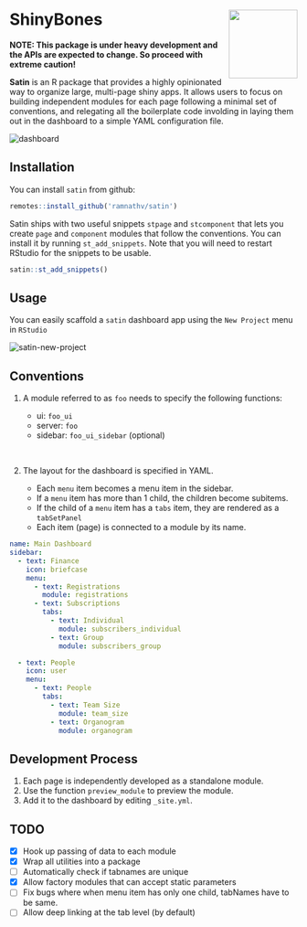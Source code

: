 # ShinyBones <img src="https://i.imgur.com/muVrwAD.png" width="120px" align="right" />

__NOTE: This package is under heavy development and the APIs are expected to change. So proceed with extreme caution!__

__Satin__ is an R package that provides a highly opinionated way to organize large, multi-page shiny apps. It allows users to focus on building independent modules for each page following a minimal set of conventions, and relegating all the boilerplate code involding in laying them out in the dashboard to a simple YAML configuration file.

![dashboard](https://i.imgur.com/egYB6tW.png)

## Installation

You can install `satin` from github:

```r
remotes::install_github('ramnathv/satin')
```

Satin ships with two useful snippets `stpage` and `stcomponent` that lets you create `page` and `component` modules that follow the conventions. You can install it by running `st_add_snippets`. Note that you will need to restart RStudio for the snippets to be usable.

```r
satin::st_add_snippets()
```

## Usage

You can easily scaffold a `satin` dashboard app using the `New Project` menu in `RStudio`

![satin-new-project](https://i.imgur.com/Cs9Tzxk.png)

## Conventions

1. A module referred to as `foo` needs to specify the following functions:

   - ui: `foo_ui`
   - server: `foo`
   - sidebar: `foo_ui_sidebar` (optional)
   
<br/>

2. The layout for the dashboard is specified in YAML.

   - Each `menu` item becomes a menu item in the sidebar.
   - If a `menu` item has more than 1 child, the children become subitems.
   - If the child of a `menu` item has a `tabs` item, they are rendered as a
     `tabSetPanel`
   - Each item (page) is connected to a module by its name.
   

```yaml
name: Main Dashboard
sidebar:
  - text: Finance
    icon: briefcase
    menu:
      - text: Registrations
        module: registrations
      - text: Subscriptions
        tabs:
          - text: Individual
            module: subscribers_individual
          - text: Group
            module: subscribers_group

  - text: People
    icon: user
    menu:
      - text: People
        tabs:
          - text: Team Size
            module: team_size
          - text: Organogram
            module: organogram
```

## Development Process

1. Each page is independently developed as a standalone module.
2. Use the function `preview_module` to preview the module.
3. Add it to the dashboard by editing `_site.yml`.


## TODO

- [x] Hook up passing of data to each module
- [x] Wrap all utilities into a package
- [ ] Automatically check if tabnames are unique
- [x] Allow factory modules that can accept static parameters
- [ ] Fix bugs where when menu item has only one child, tabNames have to be same.
- [ ] Allow deep linking at the tab level (by default)
